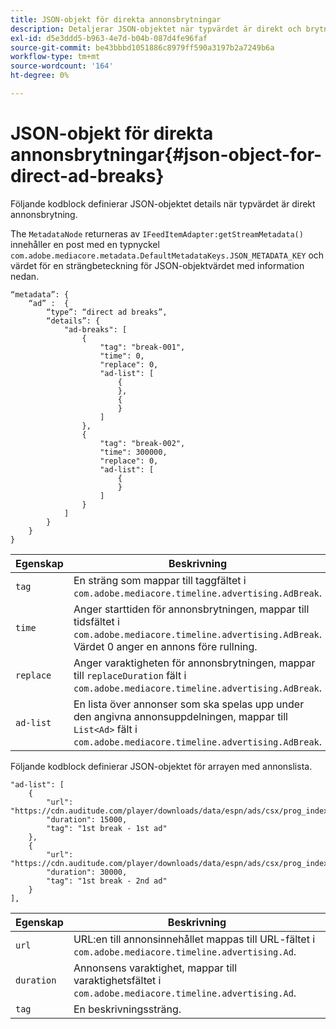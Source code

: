 ```yaml
---
title: JSON-objekt för direkta annonsbrytningar
description: Detaljerar JSON-objektet när typvärdet är direkt och brytningar
exl-id: d5e3ddd5-b963-4e7d-b04b-087d4fe96faf
source-git-commit: be43bbbd1051886c8979ff590a3197b2a7249b6a
workflow-type: tm+mt
source-wordcount: '164'
ht-degree: 0%

---
```


# JSON-objekt för direkta annonsbrytningar{#json-object-for-direct-ad-breaks}

Följande kodblock definierar JSON-objektet details när typvärdet är direkt annonsbrytning.

The `MetadataNode` returneras av `IFeedItemAdapter:getStreamMetadata()` innehåller en post med en typnyckel `com.adobe.mediacore.metadata.DefaultMetadataKeys.JSON_METADATA_KEY` och värdet för en strängbeteckning för JSON-objektvärdet med information nedan.

```
“metadata”: { 
    “ad” :  { 
        “type”: “direct ad breaks”, 
        “details”: { 
            "ad-breaks": [ 
                { 
                    "tag": "break-001", 
                    "time": 0, 
                    "replace": 0, 
                    "ad-list": [ 
                        { 
                        }, 
                        { 
                        } 
                    ] 
                }, 
                { 
                    "tag": "break-002", 
                    "time": 300000, 
                    "replace": 0, 
                    "ad-list": [ 
                        { 
                        } 
                    ] 
                } 
            ] 
        } 
    } 
} 
```

| Egenskap | Beskrivning |
|---|---|
| `tag` | En sträng som mappar till taggfältet i `com.adobe.mediacore.timeline.advertising.AdBreak`. |
| `time` | Anger starttiden för annonsbrytningen, mappar till tidsfältet i `com.adobe.mediacore.timeline.advertising.AdBreak`. Värdet 0 anger en annons före rullning. |
| `replace` | Anger varaktigheten för annonsbrytningen, mappar till `replaceDuration` fält i `com.adobe.mediacore.timeline.advertising.AdBreak`. |
| `ad-list` | En lista över annonser som ska spelas upp under den angivna annonsuppdelningen, mappar till `List<Ad>` fält i `com.adobe.mediacore.timeline.advertising.AdBreak`. |

Följande kodblock definierar JSON-objektet för arrayen med annonslista.

```
"ad-list": [ 
    { 
        "url": "https://cdn.auditude.com/player/downloads/data/espn/ads/csx/prog_index.m3u8", 
        "duration": 15000, 
        "tag": "1st break - 1st ad" 
    }, 
    { 
        "url": "https://cdn.auditude.com/player/downloads/data/espn/ads/csx/prog_index.m3u8", 
        "duration": 30000, 
        "tag": "1st break - 2nd ad" 
    } 
], 
```

| Egenskap | Beskrivning |
|---|---|
| `url` | URL:en till annonsinnehållet mappas till URL-fältet i `com.adobe.mediacore.timeline.advertising.Ad`. |
| `duration` | Annonsens varaktighet, mappar till varaktighetsfältet i `com.adobe.mediacore.timeline.advertising.Ad`. |
| `tag` | En beskrivningssträng. |
